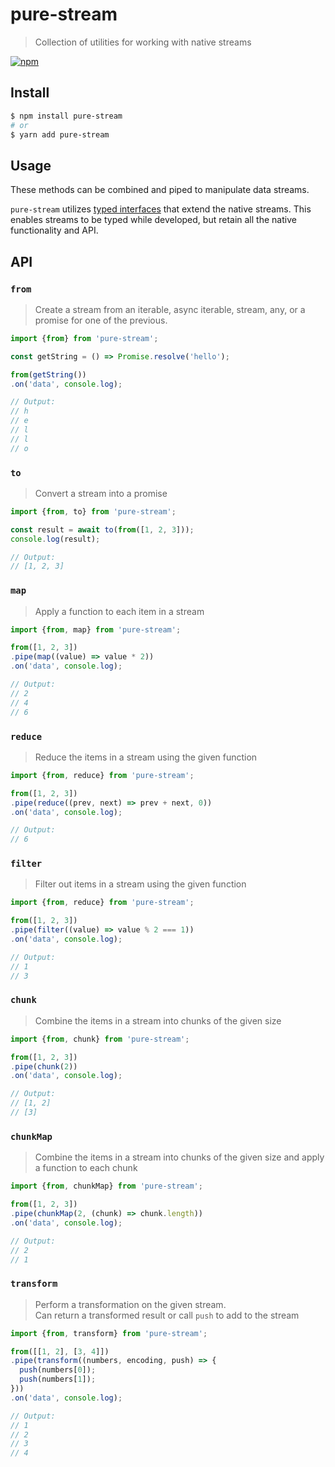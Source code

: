 # pure-stream

> Collection of utilities for working with native streams

[![npm](https://img.shields.io/npm/v/pure-stream.svg)](https://www.npmjs.com/package/pure-stream)

## Install

```sh
$ npm install pure-stream
# or
$ yarn add pure-stream
```

## Usage

These methods can be combined and piped to manipulate data streams.

`pure-stream` utilizes [typed interfaces](src/types/index.ts) that extend the native streams. This enables streams to be typed while developed, but retain all the native functionality and API.

## API

### `from`
> Create a stream from an iterable, async iterable, stream, any, or a promise for one of the previous.

```js
import {from} from 'pure-stream';

const getString = () => Promise.resolve('hello');

from(getString())
.on('data', console.log);

// Output:
// h
// e
// l
// l
// o
```

### `to`
> Convert a stream into a promise

```js
import {from, to} from 'pure-stream';

const result = await to(from([1, 2, 3]));
console.log(result);

// Output:
// [1, 2, 3]
```

### `map`
> Apply a function to each item in a stream

```js
import {from, map} from 'pure-stream';

from([1, 2, 3])
.pipe(map((value) => value * 2))
.on('data', console.log);

// Output:
// 2
// 4
// 6

```

### `reduce`
> Reduce the items in a stream using the given function

```js
import {from, reduce} from 'pure-stream';

from([1, 2, 3])
.pipe(reduce((prev, next) => prev + next, 0))
.on('data', console.log);

// Output:
// 6
```

### `filter`
> Filter out items in a stream using the given function

```js
import {from, reduce} from 'pure-stream';

from([1, 2, 3])
.pipe(filter((value) => value % 2 === 1))
.on('data', console.log);

// Output:
// 1
// 3
```

### `chunk`
> Combine the items in a stream into chunks of the given size

```js
import {from, chunk} from 'pure-stream';

from([1, 2, 3])
.pipe(chunk(2))
.on('data', console.log);

// Output:
// [1, 2]
// [3]
```

### `chunkMap`
> Combine the items in a stream into chunks of the given size and apply a function to each chunk

```js
import {from, chunkMap} from 'pure-stream';

from([1, 2, 3])
.pipe(chunkMap(2, (chunk) => chunk.length))
.on('data', console.log);

// Output:
// 2
// 1
```

### `transform`
> Perform a transformation on the given stream.  
> Can return a transformed result or call `push` to add to the stream

```js
import {from, transform} from 'pure-stream';

from([[1, 2], [3, 4]])
.pipe(transform((numbers, encoding, push) => {
  push(numbers[0]);
  push(numbers[1]);
}))
.on('data', console.log);

// Output:
// 1
// 2
// 3
// 4
```
